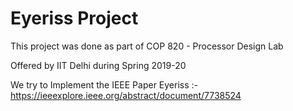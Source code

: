 # Eyeriss Project
This project was done as part of COP 820 - Processor Design Lab

Offered by IIT Delhi during Spring 2019-20

We try to Implement the IEEE Paper Eyeriss :- https://ieeexplore.ieee.org/abstract/document/7738524
